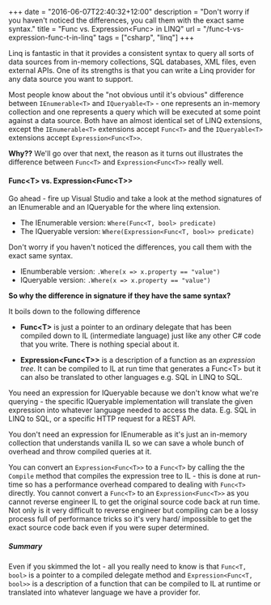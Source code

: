 +++
date = "2016-06-07T22:40:32+12:00"
description = "Don't worry if you haven't noticed the differences, you call them with the exact same syntax."
title = "Func<T> vs. Expression<Func<T>> in LINQ"
url = "/func-t-vs-expression-func-t-in-linq"
tags = ["csharp", "linq"]
+++

Linq is fantastic in that it provides a consistent syntax to query all sorts of data sources from in-memory collections, SQL databases, XML files, even external APIs. One of its strengths is that you can write a Linq provider for any data source you want to support.

Most people know about the "not obvious until it's obvious" difference between `IEnumerable<T>` and `IQueryable<T>` - one represents an in-memory collection and one represents a query which will be executed at some point against a data source. Both have an almost identical set of LINQ extensions, except the `IEnumerable<T>` extensions accept `Func<T>`  and the `IQueryable<T>` extensions accept `Expression<Func<T>>`. 

**Why??** We'll go over that next, the reason as it turns out illustrates the difference between `Func<T>` and `Expression<Func<T>>` really well.

#### Func&lt;T&gt; vs. Expression&lt;Func&lt;T&gt;&gt;

Go ahead - fire up Visual Studio and take a look at the method signatures of an IEnumerable and an IQueryable for the where linq extension.

* The IEnumerable version: `Where(Func<T, bool> predicate)`
* The IQueryable version: `Where(Expression<Func<T, bool>> predicate)`

Don't worry if you haven't noticed the differences, you call them with the exact same syntax.

* IEnumberable version: `.Where(x => x.property == "value")`
* IQueryable version: `.Where(x => x.property == "value")`

**So why the difference in signature if they have the same syntax?**

It boils down to the following difference

* **Func&lt;T&gt;** is just a pointer to an ordinary delegate that has been compiled down to IL (intermediate language) just like any other C# code that you write. There is nothing special about it.

* **Expression&lt;Func&lt;T&gt;&gt;** is a description of a function as an _expression tree_. It can be compiled to IL at run time that generates a Func&lt;T&gt; but it can also be translated to other languages e.g. SQL in LINQ to SQL.

You need an expression for IQueryable because we don't know what we're querying - the specific IQueryable implementation will translate the given expression into whatever language needed to access the data. E.g. SQL in LINQ to SQL, or a specific HTTP request for a REST API.

You don't need an expression for IEnumerable as it's just an in-memory collection that understands vanilla IL so we can save a whole bunch of overhead and throw compiled queries at it. 

You can convert an `Expression<Func<T>>` to a `Func<T>` by calling the the `Compile` method that compiles the expression tree to IL - this is done at run-time so has a performance overhead compared to dealing with `Func<T>` directly. You cannot convert a `Func<T>` to an `Expression<Func<T>>` as you cannot reverse engineer IL to get the original source code back at run time. Not only is it very difficult to reverse engineer but compiling can be a lossy process full of performance tricks so it's very hard/ impossible to get the exact source code back even if you were super determined. 

##### Summary

Even if you skimmed the lot - all you really need to know is that `Func<T, bool>` is a pointer to a compiled delegate method and `Expression<Func<T, bool>>` is a description of a function that can be compiled to IL at runtime or translated into whatever language we have a provider for.